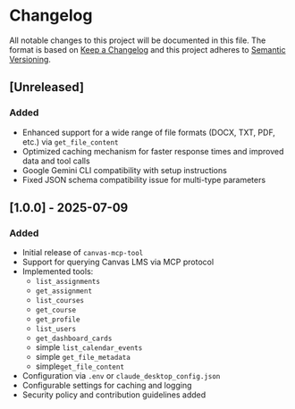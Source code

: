 # Changelog

All notable changes to this project will be documented in this file.
The format is based on [Keep a Changelog](https://keepachangelog.com/) and this project adheres to [Semantic Versioning](https://semver.org/).

## [Unreleased]

### Added
- Enhanced support for a wide range of file formats (DOCX, TXT, PDF, etc.) via `get_file_content`
- Optimized caching mechanism for faster response times and improved data and tool calls
- Google Gemini CLI compatibility with setup instructions
- Fixed JSON schema compatibility issue for multi-type parameters

## [1.0.0] - 2025-07-09
### Added
- Initial release of `canvas-mcp-tool`
- Support for querying Canvas LMS via MCP protocol
- Implemented tools:
  - `list_assignments`
  - `get_assignment`
  - `list_courses`
  - `get_course`
  - `get_profile`
  - `list_users`
  - `get_dashboard_cards`
  - simple `list_calendar_events`
  - simple `get_file_metadata`
  - simple`get_file_content`
- Configuration via `.env` or `claude_desktop_config.json`
- Configurable settings for caching and logging
- Security policy and contribution guidelines added
